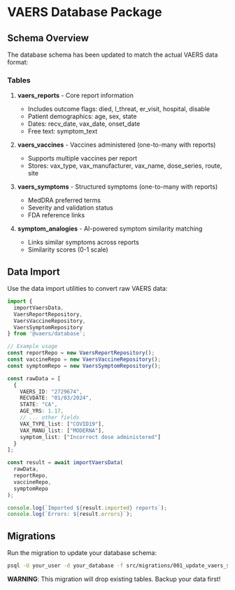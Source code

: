 # VAERS Database Package

## Schema Overview

The database schema has been updated to match the actual VAERS data format:

### Tables

1. **vaers_reports** - Core report information
   - Includes outcome flags: died, l_threat, er_visit, hospital, disable
   - Patient demographics: age, sex, state
   - Dates: recv_date, vax_date, onset_date
   - Free text: symptom_text

2. **vaers_vaccines** - Vaccines administered (one-to-many with reports)
   - Supports multiple vaccines per report
   - Stores: vax_type, vax_manufacturer, vax_name, dose_series, route, site

3. **vaers_symptoms** - Structured symptoms (one-to-many with reports)
   - MedDRA preferred terms
   - Severity and validation status
   - FDA reference links

4. **symptom_analogies** - AI-powered symptom similarity matching
   - Links similar symptoms across reports
   - Similarity scores (0-1 scale)

## Data Import

Use the data import utilities to convert raw VAERS data:

```typescript
import { 
  importVaersData,
  VaersReportRepository,
  VaersVaccineRepository,
  VaersSymptomRepository 
} from '@vaers/database';

// Example usage
const reportRepo = new VaersReportRepository();
const vaccineRepo = new VaersVaccineRepository();
const symptomRepo = new VaersSymptomRepository();

const rawData = [
  {
    VAERS_ID: "2729674",
    RECVDATE: "01/03/2024",
    STATE: "CA",
    AGE_YRS: 1.17,
    // ... other fields
    VAX_TYPE_list: ["COVID19"],
    VAX_MANU_list: ["MODERNA"],
    symptom_list: ["Incorrect dose administered"]
  }
];

const result = await importVaersData(
  rawData,
  reportRepo,
  vaccineRepo,
  symptomRepo
);

console.log(`Imported ${result.imported} reports`);
console.log(`Errors: ${result.errors}`);
```

## Migrations

Run the migration to update your database schema:

```bash
psql -U your_user -d your_database -f src/migrations/001_update_vaers_schema.sql
```

**WARNING**: This migration will drop existing tables. Backup your data first!